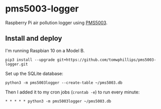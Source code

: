# pms5003-logger

Raspberry Pi air pollution logger using [PMS5003](https://shop.pimoroni.com/products/pms5003-particulate-matter-sensor-with-cable).

## Install and deploy

I'm running Raspbian 10 on a Model B.

```
pip3 install --upgrade git+https://github.com/tomwphillips/pms5003-logger.git
```

Set up the SQLite database:

```
python3 -m pms5003logger --create-table ~/pms5003.db
```

Then I added it to my cron jobs (`crontab -e`) to run every minute:

```
* * * * * python3 -m pms5003logger ~/pms5003.db
```